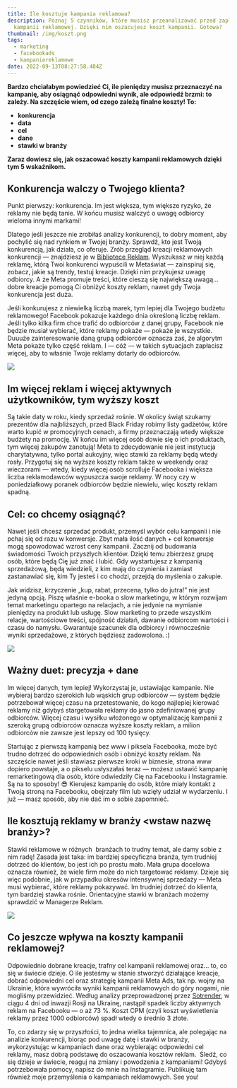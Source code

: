 ```yaml
---
title: Ile kosztuje kampania reklamowa?
description: Poznaj 5 czynników, które musisz przeanalizować przed zaplanowaniem
  kampanii reklamowej. Dzięki nim oszacujesz koszt kampanii. Gotowa?
thumbnail: /img/koszt.png
tags:
  - marketing
  - facebookads
  - kampaniereklamowe
date: 2022-09-13T08:27:58.484Z
---
```

**Bardzo chciałabym powiedzieć Ci, ile pieniędzy musisz przeznaczyć na kampanię, aby osiągnąć odpowiedni wynik, ale odpowiedź brzmi: to zależy. Na szczęście wiem, od czego zależą finalne koszty! To:**

* **konkurencja**
* **data**
* **cel** 
* **dane**
* **stawki w branży**

**Zaraz dowiesz się, jak oszacować koszty kampanii reklamowych dzięki tym 5 wskaźnikom.** 

## Konkurencja walczy o Twojego klienta?

Punkt pierwszy: konkurencja. Im jest większa, tym większe ryzyko, że reklamy nie będą tanie. W końcu musisz walczyć o uwagę odbiorcy wieloma innymi markami!

Dlatego jeśli jeszcze nie zrobiłaś analizy konkurencji, to dobry moment, aby pochylić się nad rynkiem w Twojej branży. Sprawdź, kto jest Twoją konkurencją, jak działa, co oferuje. Zrób przegląd kreacji reklamowych konkurencji — znajdziesz je w [Bibliotece Reklam](https://www.facebook.com/ads/library/?active_status=all&ad_type=political_and_issue_ads&country=PL&media_type=all). Wyszukasz w niej każdą reklamę, którą Twoi konkurenci wypuścili w Metaświat — zainspiruj się, zobacz, jakie są trendy, testuj kreacje. Dzięki nim przykujesz uwagę odbiorcy. A że Meta promuje treści, które cieszą się największą uwagą… dobre kreacje pomogą Ci obniżyć koszty reklam, nawet gdy Twoja konkurencja jest duża. 

Jeśli konkurujesz z niewielką liczbą marek, tym lepiej dla Twojego budżetu reklamowego! Facebook pokazuje każdego dnia określoną liczbę reklam. Jeśli tylko kilka firm chce trafić do odbiorców z danej grupy, Facebook nie będzie musiał wybierać, które reklamy pokaże — pokaże je wszystkie. Duuuże zainteresowanie daną grupą odbiorców oznacza zaś, że algorytm Meta pokaże tylko część reklam. I — cóż — w takich sytuacjach zapłacisz więcej, aby to właśnie Twoje reklamy dotarły do odbiorców.

![](https://lh3.googleusercontent.com/PPW_P_adtI-9u9-nT6oUUbo0vAPIDL828wy6v-AY4CssRhCUH9Zo-FEYdfw8i-7ZjLuWamG638a6MzMYExkNLNnu0nJEI8DCkWyYoazcXQ7BjGX7spXpltSjvM3ZEBWlpOnH2e2TKQFxpdiA4dwrfrHe8NKBrhK3VvJm0svrz1EMi5lFSz_rlQAsiA)

## Im więcej reklam i więcej aktywnych użytkowników, tym wyższy koszt

Są takie daty w roku, kiedy sprzedaż rośnie. W okolicy świąt szukamy prezentów dla najbliższych, przed Black Friday robimy listy gadżetów, które warto kupić w promocyjnych cenach, a firmy przeznaczają wtedy większe budżety na promocję. W końcu im więcej osób dowie się o ich produktach, tym więcej zakupów zanotują! Meta to zdecydowanie nie jest instytucja charytatywna, tylko portal aukcyjny, więc stawki za reklamy będą wtedy rosły. Przygotuj się na wyższe koszty reklam także w weekendy oraz wieczorami — wtedy, kiedy więcej osób scrolluje Facebooka i większa liczba reklamodawców wypuszcza swoje reklamy. W nocy czy w poniedziałkowy poranek odbiorców będzie niewielu, więc koszty reklam spadną.

## Cel: co chcemy osiągnąć?

Nawet jeśli chcesz sprzedać produkt, przemyśl wybór celu kampanii i nie pchaj się od razu w konwersje. Zbyt mała ilość danych + cel konwersje mogą spowodować wzrost ceny kampanii. Zacznij od budowania świadomości Twoich przyszłych klientów. Dzięki temu zbierzesz grupę osób, które będą Cię już znać i lubić. Gdy wystartujesz z kampanią sprzedażową, będą wiedzieli, z kim mają do czynienia i zamiast zastanawiać się, kim Ty jesteś i co chodzi, przejdą do myślenia o zakupie. 

Jak widzisz, krzyczenie „kup, rabat, przecena, tylko do jutra!” nie jest jedyną opcją. Piszę właśnie e-booka o slow marketingu, w którym rozwijam temat marketingu opartego na relacjach, a nie jedynie na wymianie pieniędzy na produkt lub usługę. Slow marketing to przede wszystkim relacje, wartościowe treści, spójność działań, dawanie odbiorcom wartości i czasu do namysłu. Gwarantuje szacunek dla odbiorcy i równocześnie wyniki sprzedażowe, z których będziesz zadowolona. :)

![](https://lh6.googleusercontent.com/bggHpHAl0sVnIIvOPtJcVJu9-_hsi1LHEzzZMfplgqz9p2564049NOvGImpj22320gU5gof-5GONXCKYNO5PXtLc3fnkCNwbOb2n2nXoB8dYdPmwMKGS5IQbxe_74oloeP_90xte_UZjV1kPMcwcB9vmezDVOU8ftc5QudmjOtWtEWDJjGHxVqNbTg)

## Ważny duet: precyzja + dane

Im więcej danych, tym lepiej! Wykorzystaj je, ustawiając kampanie. Nie wybieraj bardzo szerokich lub wąskich grup odbiorców — system będzie potrzebował więcej czasu na przetestowanie, do kogo najlepiej kierować reklamy niż gdybyś stargetowała reklamy do jasno zdefiniowanej grupy odbiorców. Więcej czasu i wysiłku włożonego w optymalizację kampanii z szeroką grupą odbiorców oznacza wyższe koszty reklam, a milion odbiorców nie zawsze jest lepszy od 100 tysięcy.

Startując z pierwszą kampanią bez www i piksela Facebooka, może być trudno dotrzeć do odpowiednich osób i obniżyć koszty reklam. Na szczęście nawet jeśli stawiasz pierwsze kroki w biznesie, strona www dopiero powstaje, a o pikselu usłyszałaś teraz — możesz ustawić kampanię remarketingową dla osób, które odwiedziły Cię na Facebooku i Instagramie. Są na to sposoby! 😎 Kierujesz kampanię do osób, które miały kontakt z Twoją stroną na Facebooku, obejrzały film lub wzięły udział w wydarzeniu. I już — masz sposób, aby nie dać im o sobie zapomnieć.

## Ile kosztują reklamy w branży <wstaw nazwę branży>?

Stawki reklamowe w różnych  branżach to trudny temat, ale damy sobie z nim radę! Zasada jest taka: im bardziej specyficzna branża, tym trudniej dotrzeć do klientów, bo jest ich po prostu mało. Mała grupa docelowa oznacza również, że wiele firm może do nich targetować reklamy. Dzieje się więc podobnie, jak w przypadku okresów intensywnej sprzedaży — Meta musi wybierać, które reklamy pokazywać. Im trudniej dotrzeć do klienta, tym bardziej stawka rośnie. Orientacyjne stawki w branżach możemy sprawdzić w Managerze Reklam. 

![](https://lh3.googleusercontent.com/tOxt3QbMxwkQOrt09OqcojwXusKlckNqeYZf72PpSgZUED8vW_pGamlGuWo5E5KGBhlqPIEPg63P6PKvmGt1nZC2a4IRoXqK0llG0zKAObhvIihMP1L7SQAb4jikvnRuotY6X1l0uhAICZ59wDNPowhqEQZX9zih2SxTtOEE-kezG7Ue_PfRjBgttQ)

## Co jeszcze wpływa na koszty kampanii reklamowej?

Odpowiednio dobrane kreacje, trafny cel kampanii reklamowej oraz… to, co się w świecie dzieje. O ile jesteśmy w stanie stworzyć działające kreacje, dobrać odpowiedni cel oraz strategię kampanii Meta Ads, tak np. wojny na Ukrainie, która wywróciła wyniki kampanii reklamowych do góry nogami, nie mogliśmy przewidzieć. Według analizy przeprowadzonej przez [Sotrender](https://www.sotrender.com/blog/pl/2022/03/reklamodawcy-zawieszaja-kampanie-na-facebooku-atak-na-ukraine/), w ciągu 4 dni od inwazji Rosji na Ukrainę, nastąpił spadek liczby aktywnych reklam na Facebooku — o aż 73 %. Koszt CPM (czyli koszt wyświetlenia reklamy przez 1000 odbiorców) spadł wtedy o średnio 3 złote. 

To, co zdarzy się w przyszłości, to jedna wielka tajemnica, ale polegając na analizie konkurencji, biorąc pod uwagę datę i stawki w branży, wykorzystując w kampaniach dane oraz wybierając odpowiedni cel reklamy, masz dobrą podstawę do oszacowania kosztów reklam.  Śledź, co się dzieje w świecie, reaguj na zmiany i powodzenia z kampaniami! Gdybyś potrzebowała pomocy, napisz do mnie na Instagramie. Publikuję tam również moje przemyślenia o kampaniach reklamowych. See you!